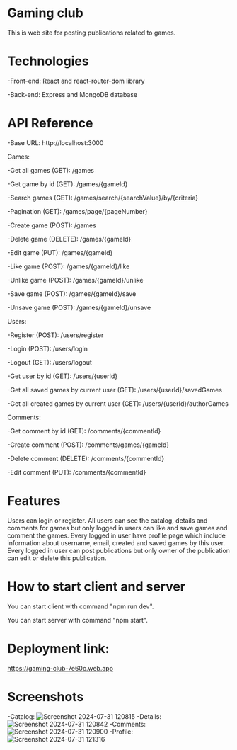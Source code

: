 # Gaming club
This is web site for posting publications related to games.
# Technologies
-Front-end: React and react-router-dom library

-Back-end: Express and MongoDB database
# API Reference
-Base URL: http://localhost:3000

Games:

-Get all games (GET): /games

-Get game by id (GET): /games/{gameId}

-Search games (GET): /games/search/{searchValue}/by/{criteria}

-Pagination (GET): /games/page/{pageNumber}

-Create game (POST): /games

-Delete game (DELETE): /games/{gameId}

-Edit game (PUT): /games/{gameId}

-Like game (POST): /games/{gameId}/like

-Unlike game (POST): /games/{gameId}/unlike

-Save game (POST): /games/{gameId}/save

-Unsave game (POST): /games/{gameId}/unsave

Users:

-Register (POST): /users/register

-Login (POST): /users/login

-Logout (GET): /users/logout

-Get user by id (GET): /users/{userId}

-Get all saved games by current user (GET): /users/{userId}/savedGames

-Get all created games by current user (GET): /users/{userId}/authorGames

Comments:

-Get comment by id (GET): /comments/{commentId}

-Create comment (POST): /comments/games/{gameId}

-Delete comment (DELETE): /comments/{commentId}

-Edit comment (PUT): /comments/{commentId}
# Features
Users can login or register. All users can see the catalog, details and comments for games but only logged in users can like and save games and comment the games. Every logged in user have profile page which include information about username, email, created and saved games by this user. Every logged in user can post publications but only owner of the publication can edit or delete this publication.
# How to start client and server
You can start client with command "npm run dev".

You can start server with command "npm start".
# Deployment link:
https://gaming-club-7e60c.web.app
# Screenshots
-Catalog:
![Screenshot 2024-07-31 120815](https://github.com/user-attachments/assets/e4bcc314-c988-4b90-b717-6969518d7133)
-Details:
![Screenshot 2024-07-31 120842](https://github.com/user-attachments/assets/9e81099b-7d15-4c39-9d75-535f1c725003)
-Comments:
![Screenshot 2024-07-31 120900](https://github.com/user-attachments/assets/dd35a901-10f6-48a4-baea-ab3e3c704c47)
-Profile:
![Screenshot 2024-07-31 121316](https://github.com/user-attachments/assets/23ddb6da-0f50-4905-968e-1414fa72d485)
